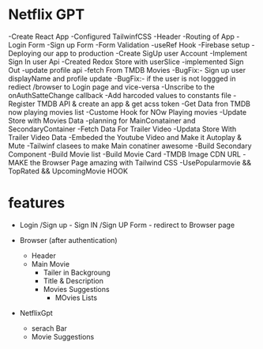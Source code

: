 # Netflix GPT

-Create React App
   -Configured TailwinfCSS
   -Header
   -Routing of App
   -Login Form
   -Sign up Form
   -Form Validation
   -useRef Hook
   -Firebase setup
   -Deploying our app to production
   -Create SigUp user Account
   -Implement Sign In user Api
   -Created Redox Store with userSlice 
   -implemented Sign Out
   -update profile api
   -fetch From TMDB Movies
   -BugFix:- Sign up user displayName and profile update
   -BugFix:- if the user is not loggged in rediect /browser to Login page and vice-versa
   -Unscribe to the onAuthSatteChange callback
   -Add harcoded values to constants file
   -Register TMDB API & create an app & get acss token
   -Get Data fron TMDB now playing movies list 
   -Custome Hook for NOw Playing movies
   -Update Store with Movies Data
   -planning for MainConatainer and SecondaryContainer
   -Fetch Data For Trailer Video
   -Updata Store With Trailer Video Data
   -Embeded the Youtube Video and Make it Autoplay & Mute
   -Tailwinf clasees to make Main conatiner awesome
   -Build Secondary Component
   -Build Movie list
   -Build Movie Card
   -TMDB Image CDN URL
   -MAKE the Browser Page amazing with Tailwind CSS
   -UsePopularmovie && TopRated && UpcomingMovie HOOK

    

# features
- Login /Sign up
       - Sign IN /Sign UP Form
       - redirect to Browser page
- Browser (after authentication)
   - Header
   - Main Movie
       - Tailer in Backgroung
       - Title & Description
       - Movies Suggestions
         - MOvies Lists

- NetflixGpt
   - serach Bar
   - Movie Suggestions

